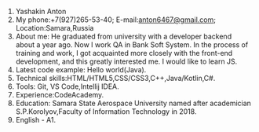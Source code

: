 1. Yashakin Anton
2. My phone:+7(927)265-53-40; E-mail:anton6467@gmail.com; Location:Samara,Russia
3. About me: He graduated from university with a developer backend about a year ago. Now I work QA in Bank Soft System. In the process of training and work, I got acquainted more closely with the front-end development, and this greatly interested me. I would like to learn JS.
4. Latest code example: Hello world(Java).
5. Technical skills:HTML/HTML5,CSS/CSS3,C++,Java/Kotlin,C#.
6. Tools: Git, VS Code,Intellij IDEA.
7. Experience:CodeAcademy.
8. Education:  Samara State Aerospace University named after academician S.P.Korolyov,Faculty of Information Technology in 2018.
9. English - A1.